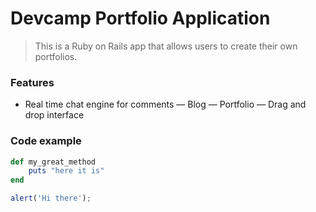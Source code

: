 # Devcamp Portfolio Application

> This is a Ruby on Rails app that allows users to create their own portfolios.

### Features

- Real time chat engine for comments
— Blog
— Portfolio
— Drag and drop interface

### Code example

```ruby
def my_great_method
	puts "here it is"
end
```

```javascript
alert('Hi there');
````
